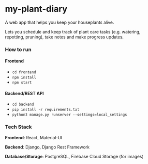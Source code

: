 # my-plant-diary
A web app that helps you keep your houseplants alive. 

Lets you schedule and keep track of plant care tasks (e.g. watering, repotting, pruning), take notes and make progress updates.

### How to run
#### Frontend
- `cd frontend`
- `npm install`
- `npm start`
#### Backend/REST API
- `cd backend`
- `pip install -r requirements.txt`
- `python3 manage.py runserver --settings=local_settings`

### Tech Stack
**Frontend**: React, Material-UI

**Backend**: Django, Django Rest Framework

**Database/Storage**: PostgreSQL, Firebase Cloud Storage (for images)
